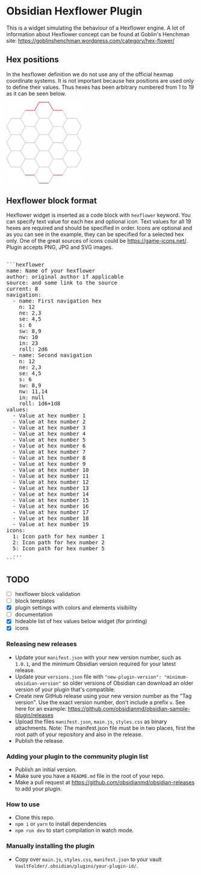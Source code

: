 # Obsidian Hexflower Plugin

This is a widget simulating the behaviour of a Hexflower engine. A lot of information about Hexflower concept can be found at Goblin's Henchman site: <https://goblinshenchman.wordpress.com/category/hex-flower/>

## Hex positions

In the hexflower definition we do not use any of the official hexmap coordinate systems. It is not important because hex positions are used only to define their values. Thus hexes has been arbitrary numbered from 1 to 19 as it can be seen below.

<img src="src/assets/hf.svg" width="200" alt="hex numbers"/>

## Hexflower block format

Hexflower widget is inserted as a code block with `hexflower` keyword. You can specify text value for each hex and optional icon. 
Text values for all 19 hexes are required and should be specified in order.
Icons are optional and as you can see in the example, they can be specified for a selected hex only. One of the great sources of icons could be <https://game-icons.net/>. Plugin accepts PNG, JPG and SVG images.

<pre>

```hexflower
name: Name of your hexflower
author: original author if applicable
source: and some link to the source
current: 8
navigation:
  - name: First navigation hex
    n: 12
    ne: 2,3
    se: 4,5
    s: 6
    sw: 8,9
    nw: 10
    in: 23
    roll: 2d6
  - name: Second navigation
    n: 12
    ne: 2,3
    se: 4,5
    s: 6
    sw: 8,9
    nw: 11,14
    in: null
    roll: 1d6+1d8
values:
  - Value at hex number 1
  - Value at hex number 2
  - Value at hex number 3
  - Value at hex number 4
  - Value at hex number 5
  - Value at hex number 6
  - Value at hex number 7
  - Value at hex number 8
  - Value at hex number 9
  - Value at hex number 10
  - Value at hex number 11
  - Value at hex number 12
  - Value at hex number 13
  - Value at hex number 14
  - Value at hex number 15
  - Value at hex number 16
  - Value at hex number 17
  - Value at hex number 18
  - Value at hex number 19
icons:
  1: Icon path for hex number 1
  2: Icon path for hex number 2
  5: Icon path for hex number 5
  ...
```
</pre>

## TODO

- [ ] hexflower block validation
- [ ] block templates
- [x] plugin settings with colors and elements visibility
- [ ] documentation
- [x] hideable list of hex values below widget (for printing)
- [x] icons

### Releasing new releases

- Update your `manifest.json` with your new version number, such as `1.0.1`, and the minimum Obsidian version required for your latest release.
- Update your `versions.json` file with `"new-plugin-version": "minimum-obsidian-version"` so older versions of Obsidian can download an older version of your plugin that's compatible.
- Create new GitHub release using your new version number as the "Tag version". Use the exact version number, don't include a prefix `v`. See here for an example: <https://github.com/obsidianmd/obsidian-sample-plugin/releases>
- Upload the files `manifest.json`, `main.js`, `styles.css` as binary attachments. Note: The manifest.json file must be in two places, first the root path of your repository and also in the release.
- Publish the release.

### Adding your plugin to the community plugin list

- Publish an initial version.
- Make sure you have a `README.md` file in the root of your repo.
- Make a pull request at <https://github.com/obsidianmd/obsidian-releases> to add your plugin.

### How to use

- Clone this repo.
- `npm i` or `yarn` to install dependencies
- `npm run dev` to start compilation in watch mode.

### Manually installing the plugin

- Copy over `main.js`, `styles.css`, `manifest.json` to your vault `VaultFolder/.obsidian/plugins/your-plugin-id/`.
